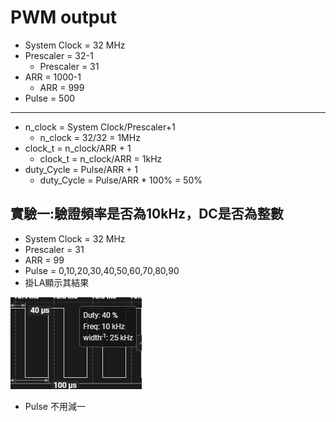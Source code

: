 # PWM output

* System Clock = 32 MHz
* Prescaler = 32-1
  * Prescaler = 31
* ARR = 1000-1
  * ARR = 999
* Pulse = 500
---
* n_clock = System Clock/Prescaler+1
  * n_clock = 32/32 = 1MHz
* clock_t = n_clock/ARR + 1
  * clock_t = n_clock/ARR = 1kHz
* duty_Cycle = Pulse/ARR + 1
  * duty_Cycle = Pulse/ARR * 100% = 50%
## 實驗一:驗證頻率是否為10kHz，DC是否為整數
* System Clock = 32 MHz
* Prescaler = 31
* ARR = 99
* Pulse = 0,10,20,30,40,50,60,70,80,90
* 掛LA顯示其結果

![圖片參考名稱](Image/1.png "Logo")

* Pulse 不用減一